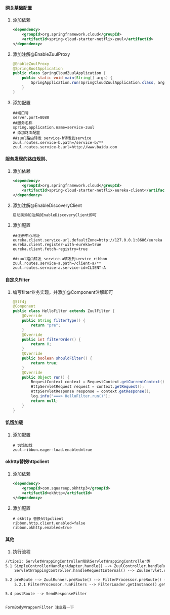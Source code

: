 #### 网关基础配置
1. 添加依赖
    ```xml
    <dependency>
        <groupId>org.springframework.cloud</groupId>
        <artifactId>spring-cloud-starter-netflix-zuul</artifactId>
    </dependency>
    ```
2. 添加注解@EnableZuulProxy
    ```java
    @EnableZuulProxy
    @SpringBootApplication
    public class SpringCloudZuulApplication {
        public static void main(String[] args) {
            SpringApplication.run(SpringCloudZuulApplication.class, args);
        }
    }
    ```
3. 添加配置
    ```properties
    ##端口号
    server.port=8080
    ##服务名称
    spring.application.name=service-zuul
    # 添加路由配置
    ##zuul路由转发 service-b转发到service
    zuul.routes.service-b.path=/service-b/**
    zuul.routes.service-b.url=http://www.baidu.com
   
    ```
#### 服务发现的路由规则、
1. 添加依赖
    ```xml
    <dependency>
        <groupId>org.springframework.cloud</groupId>
        <artifactId>spring-cloud-starter-netflix-eureka-client</artifactId>
    </dependency>
    ```
2. 添加注解@EnableDiscoveryClient
    ```txt
    启动类添加注解@EnableDiscoveryClient即可
    ```
3. 添加配置
    ```properties
    ##注册中心地址
    eureka.client.service-url.defaultZone=http://127.0.0.1:8686/eureka
    eureka.client.register-with-eureka=true
    eureka.client.fetch-registry=true
    
    ##zuul路由转发 service-a转发到service_ribbon
    zuul.routes.service-a.path=/client-a/**
    zuul.routes.service-a.service-id=CLIENT-A
    ```
#### 自定义Filter
1. 编写filter业务实现，并添加@Component注解即可
    ```java
    @Slf4j
    @Component
    public class HelloFilter extends ZuulFilter {
        @Override
        public String filterType() {
            return "pre";
        }
        @Override
        public int filterOrder() {
            return 0;
        }
        @Override
        public boolean shouldFilter() {
            return true;
        }
        @Override
        public Object run() {
            RequestContext context = RequestContext.getCurrentContext() ;
            HttpServletRequest request = context.getRequest();
            HttpServletResponse response = context.getResponse();
            log.info("===> HelloFilter.run()");
            return null;
        }
    }
    ```
#### 饥饿加载
1. 添加配置
    ```properties
    # 饥饿加载
    zuul.ribbon.eager-load.enabled=true
    ```
#### okhttp替换httpclient
1. 添加依赖
    ```xml
    <dependency>
        <groupId>com.squareup.okhttp3</groupId>
        <artifactId>okhttp</artifactId>
    </dependency>
    ```
2. 添加配置
    ```properties
    # okhttp 替换httpclient
    ribbon.http.client.enabled=false
    ribbon.okhttp.enabled=true
    ```
    
#### 其他
1. 执行流程
```txt
//tips1: ServletWrappingController继承ServletWrappingController类
5.1 SimpleControllerHandlerAdapter.handle() --> ZuulController.handleRequest() --> 
    ServletWrappingController.handleRequestInternal() --> ZuulServlet.service() --> preRoute -->route() --> postRoute()

5.2 preRoute --> ZuulRunner.preRoute() --> FilterProcessor.preRoute() --> runFilters("pre") 
    5.2.1 FilterProcessor.runFilters --> FilterLoader.getInstance().getFiltersByType(sType) --> FilterProcessor.processZuulFilter

5.4 postRoute --> SendResponseFilter


FormBodyWrapperFilter 注意看一下
```